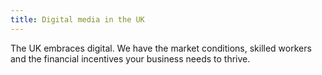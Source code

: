```yaml
---
title: Digital media in the UK 
---
```


The UK embraces digital. We have the market conditions, skilled workers and the financial incentives your business needs to thrive. 
